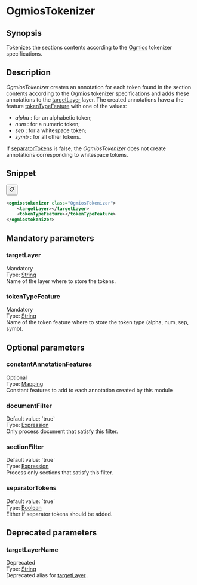 <h1 class="module">OgmiosTokenizer</h1>

## Synopsis

Tokenizes the sections contents according to the [Ogmios]() tokenizer specifications.

## Description

 *OgmiosTokenizer* creates an annotation for each token found in the section contents according to the [Ogmios]() tokenizer specifications and adds these annotations to the <a href="#targetLayer" class="param">targetLayer</a> layer. The created annotations have a the feature <a href="#tokenTypeFeature" class="param">tokenTypeFeature</a> with one of the values:
*  *alpha* : for an alphabetic token;
*  *num* : for a numeric token;
*  *sep* : for a whitespace token;
*  *symb* : for all other tokens.



If <a href="#separatorTokens" class="param">separatorTokens</a> is false, the *OgmiosTokenizer* does not create annotations corresponding to whitespace tokens.

## Snippet



<button class="copy-code-button" title="Copy to clipboard" onclick="copy_code(this)">📋</button>
```xml
<ogmiostokenizer class="OgmiosTokenizer">
    <targetLayer></targetLayer>
    <tokenTypeFeature></tokenTypeFeature>
</ogmiostokenizer>
```

## Mandatory parameters

<h3 id="targetLayer" class="param">targetLayer</h3>

<div class="param-level param-level-mandatory">Mandatory
</div>
<div class="param-type">Type: <a href="../converter/java.lang.String" class="converter">String</a>
</div>
Name of the layer where to store the tokens.

<h3 id="tokenTypeFeature" class="param">tokenTypeFeature</h3>

<div class="param-level param-level-mandatory">Mandatory
</div>
<div class="param-type">Type: <a href="../converter/java.lang.String" class="converter">String</a>
</div>
Name of the token feature where to store the token type (alpha, num, sep, symb).

## Optional parameters

<h3 id="constantAnnotationFeatures" class="param">constantAnnotationFeatures</h3>

<div class="param-level param-level-optional">Optional
</div>
<div class="param-type">Type: <a href="../converter/fr.inra.maiage.bibliome.alvisnlp.core.module.types.Mapping" class="converter">Mapping</a>
</div>
Constant features to add to each annotation created by this module

<h3 id="documentFilter" class="param">documentFilter</h3>

<div class="param-level param-level-default-value">Default value: `true`
</div>
<div class="param-type">Type: <a href="../converter/fr.inra.maiage.bibliome.alvisnlp.core.corpus.expressions.Expression" class="converter">Expression</a>
</div>
Only process document that satisfy this filter.

<h3 id="sectionFilter" class="param">sectionFilter</h3>

<div class="param-level param-level-default-value">Default value: `true`
</div>
<div class="param-type">Type: <a href="../converter/fr.inra.maiage.bibliome.alvisnlp.core.corpus.expressions.Expression" class="converter">Expression</a>
</div>
Process only sections that satisfy this filter.

<h3 id="separatorTokens" class="param">separatorTokens</h3>

<div class="param-level param-level-default-value">Default value: `true`
</div>
<div class="param-type">Type: <a href="../converter/java.lang.Boolean" class="converter">Boolean</a>
</div>
Either if separator tokens should be added.

## Deprecated parameters

<h3 id="targetLayerName" class="param">targetLayerName</h3>

<div class="param-level param-level-deprecated">Deprecated
</div>
<div class="param-type">Type: <a href="../converter/java.lang.String" class="converter">String</a>
</div>
Deprecated alias for <a href="#targetLayer" class="param">targetLayer</a> .

